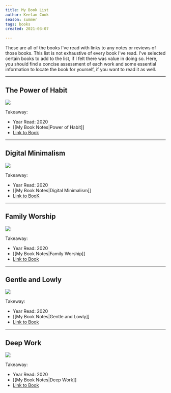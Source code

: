 ```yaml
---
title: My Book List
author: Keelan Cook
season: summer
tags: books
created: 2021-03-07

---
```


These are all of the books I've read with links to any notes or reviews of those books. This list is not exhaustive of every book I've read. I've selected certain books to add to the list, if I felt there was value in doing so. Here, you should find a concise assessment of each work and some essential information to locate the book for yourself, if you want to read it as well.

---

## The Power of Habit

<a href="https://www.amazon.com/Power-Habit-What-Life-Business-ebook/dp/B0055PGUYU?crid=2NFAKGOGOFGZQ&dchild=1&keywords=power+of+habit&qid=1615126497&sprefix=power+of+habit%2Caps%2C214&sr=8-1&linkCode=li3&tag=keelancook-20&linkId=80c9a79b659e06a5c7a1c8e02a84e5f1&language=en_US&ref_=as_li_ss_il" target="_blank"><img border="0" src="//ws-na.amazon-adsystem.com/widgets/q?_encoding=UTF8&ASIN=B0055PGUYU&Format=_SL250_&ID=AsinImage&MarketPlace=US&ServiceVersion=20070822&WS=1&tag=keelancook-20&language=en_US" ></a><img src="https://ir-na.amazon-adsystem.com/e/ir?t=keelancook-20&language=en_US&l=li3&o=1&a=B0055PGUYU" width="1" height="1" border="0" alt="" style="border:none !important; margin:0px !important;" />


Takeaway: 

* Year Read: 2020
* [[My Book Notes|Power of Habit]] 
* [Link to Book](https://amzn.to/38iDT1N)

---

## Digital Minimalism

<a href="https://www.amazon.com/Digital-Minimalism-Choosing-Focused-Noisy-ebook/dp/B07DBRBP7G?dchild=1&keywords=digital+minimalism&qid=1615128876&sr=8-1&linkCode=li3&tag=keelancook-20&linkId=cb84e9a6eb9e18621c741ee81d72f5b7&language=en_US&ref_=as_li_ss_il" target="_blank"><img border="0" src="//ws-na.amazon-adsystem.com/widgets/q?_encoding=UTF8&ASIN=B07DBRBP7G&Format=_SL250_&ID=AsinImage&MarketPlace=US&ServiceVersion=20070822&WS=1&tag=keelancook-20&language=en_US" ></a><img src="https://ir-na.amazon-adsystem.com/e/ir?t=keelancook-20&language=en_US&l=li3&o=1&a=B07DBRBP7G" width="1" height="1" border="0" alt="" style="border:none !important; margin:0px !important;" />

Takeaway: 

* Year Read: 2020
* [[My Book Notes|Digital Minimalism]]
* [Link to BooK](https://amzn.to/3cdROaq)

---

## Family Worship

<a href="https://www.amazon.com/Family-Worship-Bible-History-Your/dp/1433567229?dchild=1&keywords=family+worship&qid=1615125803&sr=8-1&linkCode=li3&tag=keelancook-20&linkId=3566ceca35fbe00e2185ac1b3341d64a&language=en_US&ref_=as_li_ss_il" target="_blank"><img border="0" src="//ws-na.amazon-adsystem.com/widgets/q?_encoding=UTF8&ASIN=1433567229&Format=_SL250_&ID=AsinImage&MarketPlace=US&ServiceVersion=20070822&WS=1&tag=keelancook-20&language=en_US" ></a><img src="https://ir-na.amazon-adsystem.com/e/ir?t=keelancook-20&language=en_US&l=li3&o=1&a=1433567229" width="1" height="1" border="0" alt="" style="border:none !important; margin:0px !important;" />

Takeaway:

* Year Read: 2020
* [[My Book Notes|Family Worship]]
* [Link to Book](https://amzn.to/3rCxiHj)
---

## Gentle and Lowly

<a href="https://www.amazon.com/Gentle-Lowly-Christ-Sinners-Sufferers-ebook/dp/B086GWZ6CY?dchild=1&keywords=Gentle+and+Lowly&qid=1615125950&sr=8-1&linkCode=li3&tag=keelancook-20&linkId=0e74090288ca1f48df2f9c2e230bdc7b&language=en_US&ref_=as_li_ss_il" target="_blank"><img border="0" src="//ws-na.amazon-adsystem.com/widgets/q?_encoding=UTF8&ASIN=B086GWZ6CY&Format=_SL250_&ID=AsinImage&MarketPlace=US&ServiceVersion=20070822&WS=1&tag=keelancook-20&language=en_US" ></a><img src="https://ir-na.amazon-adsystem.com/e/ir?t=keelancook-20&language=en_US&l=li3&o=1&a=B086GWZ6CY" width="1" height="1" border="0" alt="" style="border:none !important; margin:0px !important;" />

Takeway:

* Year Read: 2020
* [[My Book Notes|Gentle and Lowly]]
* [Link to Book](https://amzn.to/3qoVqLS)


---

##  Deep Work

<a href="https://www.amazon.com/Deep-Work-Focused-Success-Distracted-ebook/dp/B00X47ZVXM?dchild=1&keywords=deep+work&qid=1615129251&sr=8-1&linkCode=li3&tag=keelancook-20&linkId=9c063a0bb6bce967e8a97b2873be5e8a&language=en_US&ref_=as_li_ss_il" target="_blank"><img border="0" src="//ws-na.amazon-adsystem.com/widgets/q?_encoding=UTF8&ASIN=B00X47ZVXM&Format=_SL250_&ID=AsinImage&MarketPlace=US&ServiceVersion=20070822&WS=1&tag=keelancook-20&language=en_US" ></a><img src="https://ir-na.amazon-adsystem.com/e/ir?t=keelancook-20&language=en_US&l=li3&o=1&a=B00X47ZVXM" width="1" height="1" border="0" alt="" style="border:none !important; margin:0px !important;" />

Takeaway:

* Year Read: 2020
* [[My Book Notes|Deep Work]]
* [Link to Book](https://amzn.to/3bkJzu6)